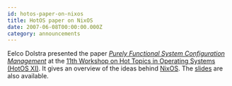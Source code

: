 ```yaml
---
id: hotos-paper-on-nixos
title: HotOS paper on NixOS 
date: 2007-06-08T00:00:00.000Z
category: announcements
---
```

Eelco Dolstra presented the paper [_Purely Functional System Configuration Management_](https://edolstra.github.io/pubs/hotos-final.pdf) at the [11th Workshop on Hot Topics in Operating Systems (HotOS XI)](https://www.usenix.org/events/hotos07/). It gives an overview of the ideas behind [NixOS](/). The [slides](http://people.cs.uu.nl/eelco/talks/hotos-may-2007.pdf) are also available.
